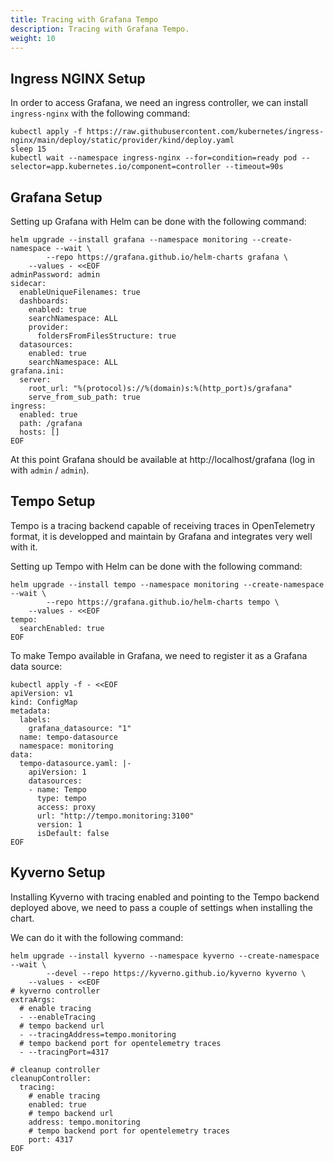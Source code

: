 ```yaml
---
title: Tracing with Grafana Tempo
description: Tracing with Grafana Tempo.
weight: 10
---
```


## Ingress NGINX Setup

In order to access Grafana, we need an ingress controller, we can install `ingress-nginx` with the following command:

```shell
kubectl apply -f https://raw.githubusercontent.com/kubernetes/ingress-nginx/main/deploy/static/provider/kind/deploy.yaml
sleep 15
kubectl wait --namespace ingress-nginx --for=condition=ready pod --selector=app.kubernetes.io/component=controller --timeout=90s
```

## Grafana Setup

Setting up Grafana with Helm can be done with the following command:

```shell
helm upgrade --install grafana --namespace monitoring --create-namespace --wait \
		--repo https://grafana.github.io/helm-charts grafana \
    --values - <<EOF
adminPassword: admin
sidecar:
  enableUniqueFilenames: true
  dashboards:
    enabled: true
    searchNamespace: ALL
    provider:
      foldersFromFilesStructure: true
  datasources:
    enabled: true
    searchNamespace: ALL
grafana.ini:
  server:
    root_url: "%(protocol)s://%(domain)s:%(http_port)s/grafana"
    serve_from_sub_path: true
ingress:
  enabled: true
  path: /grafana
  hosts: []
EOF
```

At this point Grafana should be available at http://localhost/grafana (log in with `admin` / `admin`).

## Tempo Setup

Tempo is a tracing backend capable of receiving traces in OpenTelemetry format, it is developped and maintain by Grafana and integrates very well with it.

Setting up Tempo with Helm can be done with the following command:

```shell
helm upgrade --install tempo --namespace monitoring --create-namespace --wait \
		--repo https://grafana.github.io/helm-charts tempo \
    --values - <<EOF
tempo:
  searchEnabled: true
EOF
```

To make Tempo available in Grafana, we need to register it as a Grafana data source:

```shell
kubectl apply -f - <<EOF
apiVersion: v1
kind: ConfigMap
metadata:
  labels:
    grafana_datasource: "1"
  name: tempo-datasource
  namespace: monitoring
data:
  tempo-datasource.yaml: |-
    apiVersion: 1
    datasources:
    - name: Tempo
      type: tempo
      access: proxy
      url: "http://tempo.monitoring:3100"
      version: 1
      isDefault: false
EOF
```

## Kyverno Setup

Installing Kyverno with tracing enabled and pointing to the Tempo backend deployed above, we need to pass a couple of settings when installing the chart.

We can do it with the following command:

```shell
helm upgrade --install kyverno --namespace kyverno --create-namespace --wait \
		--devel --repo https://kyverno.github.io/kyverno kyverno \
    --values - <<EOF
# kyverno controller
extraArgs:
  # enable tracing
  - --enableTracing
  # tempo backend url
  - --tracingAddress=tempo.monitoring
  # tempo backend port for opentelemetry traces
  - --tracingPort=4317

# cleanup controller
cleanupController:
  tracing:
    # enable tracing
    enabled: true
    # tempo backend url
    address: tempo.monitoring
    # tempo backend port for opentelemetry traces
    port: 4317
EOF
```
